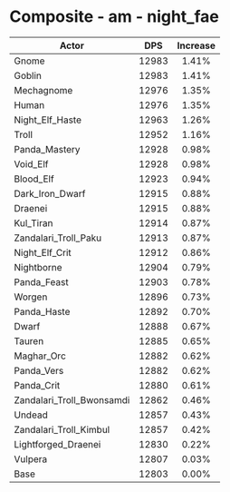 # Composite - am - night_fae
| Actor | DPS | Increase |
|---|:---:|:---:|
|Gnome|12983|1.41%|
|Goblin|12983|1.41%|
|Mechagnome|12976|1.35%|
|Human|12976|1.35%|
|Night_Elf_Haste|12963|1.26%|
|Troll|12952|1.16%|
|Panda_Mastery|12928|0.98%|
|Void_Elf|12928|0.98%|
|Blood_Elf|12923|0.94%|
|Dark_Iron_Dwarf|12915|0.88%|
|Draenei|12915|0.88%|
|Kul_Tiran|12914|0.87%|
|Zandalari_Troll_Paku|12913|0.87%|
|Night_Elf_Crit|12912|0.86%|
|Nightborne|12904|0.79%|
|Panda_Feast|12903|0.78%|
|Worgen|12896|0.73%|
|Panda_Haste|12892|0.70%|
|Dwarf|12888|0.67%|
|Tauren|12885|0.65%|
|Maghar_Orc|12882|0.62%|
|Panda_Vers|12882|0.62%|
|Panda_Crit|12880|0.61%|
|Zandalari_Troll_Bwonsamdi|12862|0.46%|
|Undead|12857|0.43%|
|Zandalari_Troll_Kimbul|12857|0.42%|
|Lightforged_Draenei|12830|0.22%|
|Vulpera|12807|0.03%|
|Base|12803|0.00%|
